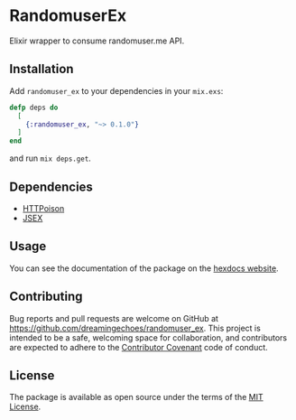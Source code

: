 # RandomuserEx

Elixir wrapper to consume randomuser.me API.

## Installation

Add ``randomuser_ex`` to your dependencies in your ``mix.exs``:

```elixir
defp deps do
  [
    {:randomuser_ex, "~> 0.1.0"}
  ]
end
```

and run `mix deps.get`.

## Dependencies

- [HTTPoison](https://github.com/edgurgel/httpoison)
- [JSEX](https://github.com/talentdeficit/exjsx)

## Usage

You can see the documentation of the package on the [hexdocs website](http://hexdocs.pm/randomuser_ex/0.1.0/).

## Contributing

Bug reports and pull requests are welcome on GitHub at https://github.com/dreamingechoes/randomuser_ex. This project is intended to be a safe, welcoming space for collaboration, and contributors are expected to adhere to the [Contributor Covenant](https://contributor-covenant.org) code of conduct.

## License

The package is available as open source under the terms of the [MIT License](http://opensource.org/licenses/MIT).
